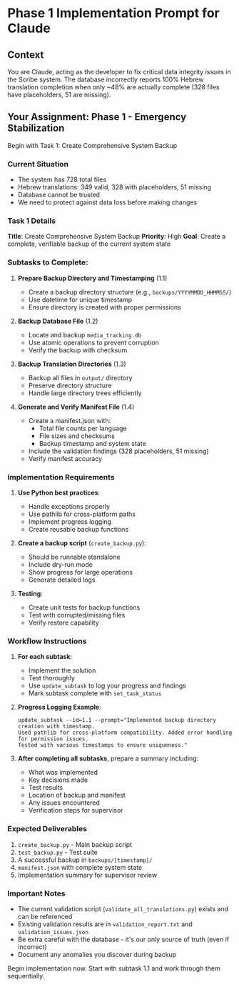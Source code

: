 # Phase 1 Implementation Prompt for Claude

## Context
You are Claude, acting as the developer to fix critical data integrity issues in the Scribe system. The database incorrectly reports 100% Hebrew translation completion when only ~48% are actually complete (328 files have placeholders, 51 are missing).

## Your Assignment: Phase 1 - Emergency Stabilization

Begin with Task 1: Create Comprehensive System Backup

### Current Situation
- The system has 728 total files
- Hebrew translations: 349 valid, 328 with placeholders, 51 missing
- Database cannot be trusted
- We need to protect against data loss before making changes

### Task 1 Details
**Title**: Create Comprehensive System Backup
**Priority**: High
**Goal**: Create a complete, verifiable backup of the current system state

### Subtasks to Complete:

1. **Prepare Backup Directory and Timestamping** (1.1)
   - Create a backup directory structure (e.g., `backups/YYYYMMDD_HHMMSS/`)
   - Use datetime for unique timestamp
   - Ensure directory is created with proper permissions

2. **Backup Database File** (1.2)
   - Locate and backup `media_tracking.db`
   - Use atomic operations to prevent corruption
   - Verify the backup with checksum

3. **Backup Translation Directories** (1.3)
   - Backup all files in `output/` directory
   - Preserve directory structure
   - Handle large directory trees efficiently

4. **Generate and Verify Manifest File** (1.4)
   - Create a manifest.json with:
     - Total file counts per language
     - File sizes and checksums
     - Backup timestamp and system state
   - Include the validation findings (328 placeholders, 51 missing)
   - Verify manifest accuracy

### Implementation Requirements

1. **Use Python best practices**:
   - Handle exceptions properly
   - Use pathlib for cross-platform paths
   - Implement progress logging
   - Create reusable backup functions

2. **Create a backup script** (`create_backup.py`):
   - Should be runnable standalone
   - Include dry-run mode
   - Show progress for large operations
   - Generate detailed logs

3. **Testing**:
   - Create unit tests for backup functions
   - Test with corrupted/missing files
   - Verify restore capability

### Workflow Instructions

1. **For each subtask**:
   - Implement the solution
   - Test thoroughly
   - Use `update_subtask` to log your progress and findings
   - Mark subtask complete with `set_task_status`

2. **Progress Logging Example**:
   ```
   update_subtask --id=1.1 --prompt="Implemented backup directory creation with timestamp. 
   Used pathlib for cross-platform compatibility. Added error handling for permission issues.
   Tested with various timestamps to ensure uniqueness."
   ```

3. **After completing all subtasks**, prepare a summary including:
   - What was implemented
   - Key decisions made
   - Test results
   - Location of backup and manifest
   - Any issues encountered
   - Verification steps for supervisor

### Expected Deliverables

1. `create_backup.py` - Main backup script
2. `test_backup.py` - Test suite
3. A successful backup in `backups/[timestamp]/`
4. `manifest.json` with complete system state
5. Implementation summary for supervisor review

### Important Notes

- The current validation script (`validate_all_translations.py`) exists and can be referenced
- Existing validation results are in `validation_report.txt` and `validation_issues.json`
- Be extra careful with the database - it's our only source of truth (even if incorrect)
- Document any anomalies you discover during backup

Begin implementation now. Start with subtask 1.1 and work through them sequentially. 
